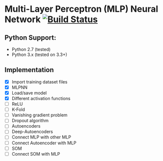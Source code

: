 # Multi-Layer Perceptron (MLP) Neural Network [![Build Status](https://travis-ci.org/jbienkowski311/mlpnn.svg?branch=master)](https://travis-ci.org/jbienkowski311/mlpnn)

## Python Support:

* Python 2.7 (tested)
* Python 3.x (tested on 3.3+)

## Implementation

 - [x] Import training dataset files
 - [x] MLPNN
 - [x] Load/save model
 - [x] Different activation functions
 - [ ] ReLU
 - [ ] K-Fold
 - [ ] Vanishing gradient problem
 - [ ] Dropout algorithm
 - [ ] Autoencoders
 - [ ] Deep-Autoencoders
 - [ ] Connect MLP with other MLP
 - [ ] Connect Autoencoder with MLP
 - [ ] SOM
 - [ ] Connect SOM with MLP
